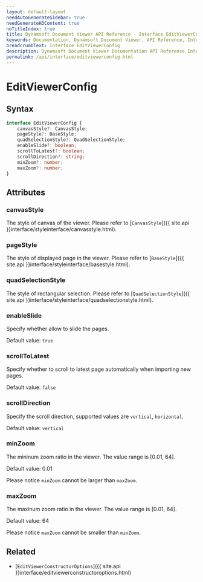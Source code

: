 ```yaml
---
layout: default-layout
needAutoGenerateSidebar: true
needGenerateH3Content: true
noTitleIndex: true
title: Dynamsoft Document Viewer API Reference - Interface EditViewerConfig
keywords: Documentation, Dynamsoft Document Viewer, API Reference, Interface EditViewerConfig
breadcrumbText: Interface EditViewerConfig
description: Dynamsoft Document Viewer Documentation API Reference Interface EditViewerConfig Page
permalink: /api/interface/editviewerconfig.html
---
```


# EditViewerConfig

## Syntax

```typescript
interface EditViewerConfig {
    canvasStyle?: CanvasStyle;
    pageStyle?: BaseStyle;
    quadSelectionStyle?: QuadSelectionStyle;
    enableSlide?: boolean; 
    scrollToLatest?: boolean; 
    scrollDirection?: string; 
    minZoom?: number; 
    maxZoom?: number;
}
```

## Attributes

### canvasStyle

The style of canvas of the viewer. Please refer to [`CanvasStyle`]({{ site.api }}interface/styleinterface/canvasstyle.html).

### pageStyle

The style of displayed page in the viewer. Please refer to [`BaseStyle`]({{ site.api }}interface/styleinterface/basestyle.html).

### quadSelectionStyle

The style of rectangular selection. Please refer to [`QuadSelectionStyle`]({{ site.api }}interface/styleinterface/quadselectionstyle.html).

### enableSlide

Specify whether allow to slide the pages.

Default value: `true`

### scrollToLatest

Specify whether to scroll to latest page automatically when importing new pages.

Default value: `false`

### scrollDirection

Specify the scroll direction, supported values are `vertical`, `horizontal`.

Default value: `vertical`

### minZoom

The mininum zoom ratio in the viewer. The value range is [0.01, 64]. 

Default value: 0.01

Please notice `minZoom` cannot be larger than `maxZoom`.

### maxZoom

The maxinum zoom ratio in the viewer. The value range is [0.01, 64]. 

Default value: 64

Please notice `maxZoom` cannot be smaller than `minZoom`.

## Related

- [`EditViewerConstructorOptions`]({{ site.api }}interface/editviewerconstructoroptions.html)